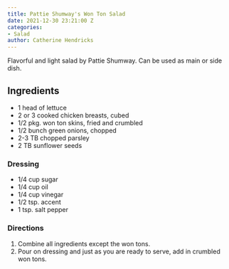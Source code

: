 ```yaml
---
title: Pattie Shumway's Won Ton Salad
date: 2021-12-30 23:21:00 Z
categories:
- Salad
author: Catherine Hendricks
---
```


Flavorful and light salad by Pattie Shumway. Can be used as main or side dish. 

## Ingredients
* 1 head of lettuce 
* 2 or 3 cooked chicken breasts, cubed 
* 1/2 pkg. won ton skins, fried and crumbled 
* 1/2 bunch green onions, chopped 
* 2-3 TB chopped parsley 
* 2 TB sunflower seeds 

### Dressing
* 1/4 cup sugar 
* 1/4 cup oil 
* 1/4 cup vinegar 
* 1/2 tsp. accent 
* 1 tsp. salt pepper 

### Directions

1. Combine all ingredients except the won tons. 
2. Pour on dressing and just as you are ready to serve, add in crumbled won tons. 




